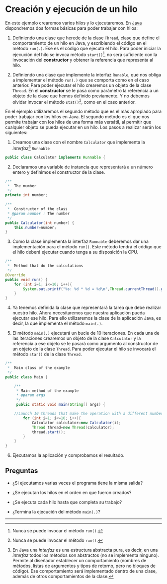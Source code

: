 # Creación y ejecución de un hilo

En este ejemplo crearemos varios hilos y lo ejecutaremos. En [Java](https://docs.oracle.com/javase/8/docs/api/) dispondremos dos formas básicas para poder trabajar con hilos:

1.   Definiendo una clase que herede de la clase `Thread`, clase que define el comportamiento de un hilo en Java, y escribiendo el código en el método `run(.)`. Ese es el código que ejecuta el hilo. Para poder iniciar la ejecución del hilo se invoca método `start()`[^nota1], no será suficiente con la invocación del **constructor** y obtener la referencia que representa al hilo.

2.   Definiendo una clase que implemente la interfaz `Runable`, que nos obliga a implementar el método `run(.)` que se comporta como en el caso anterior. Para poder ejecutar el hilo crearemos un objeto de la clase `Thread`. En el **constructor** se le pasa como parámetro la referencia a un objeto de la clase que hemos definido previamente. Y no debemos olvidar invocar el método `stat()`[^nota1], como en el caso anterior.

En el ejemplo utilizaremos el segundo método que es el más apropiado para poder trabajar con los hilos en Java. El segundo método es el que nos permite trabajar con los hilos de una forma más versátil, al permitir que cualquier objeto se pueda ejecutar en un hilo. Los pasos a realizar serán los siguientes:

1. Creamos una clase con el nombre `Calculator` que implementa la *interfaz*[^nota2]  `Runnable`

```java
public class Calculator implements Runnable {
```

2. Declaramos una variable de instancia que representará a un número entero y definimos el constructor de la clase.

```java
/**
 *  The number
 */
private int number;	
	
/**
 *  Constructor of the class
 * @param number : The number
 */
public Calculator(int number) {
    this.number=number;
}
```

3. Como la clase implementa la interfaz `Runnable` deberemos dar una implementación para el método `run()`. Este método tendrá el código que el hilo deberá ejecutar cuando tenga a su disposición la CPU.

```java
/**
 *  Method that do the calculations
 */
@Override
public void run() {
    for (int i=1; i<=10; i++){
        System.out.printf("%s: %d * %d = %d\n",Thread.currentThread().getName(),number,i,i*number);
    }
}
```

4.  Ya tenemos definida la clase que representará la tarea que debe realizar nuestro hilo. Ahora necesitaremos que nuestra aplicación pueda ejecutar ese hilo. Para ello utilizaremos la clase de la aplicación Java, es decir, la que implementa el método `main(.)`.

5. El método `main(.)` ejecutará un bucle de 10 iteraciones. En cada una de las iteraciones crearemos un objeto de la clase `Calculator` y la referencia a ese objeto se le pasará como argumento al constructor de un objeto de la clase `Thread`. Para poder ejecutar el hilo se invocará el método `star()` de la clase `Thread`.

```java
/**
 *  Main class of the example
 */
public class Main {

    /**
     * Main method of the example
     * @param args
     */
     public static void main(String[] args) {

    //Launch 10 threads that make the operation with a different number
        for (int i=1; i<=10; i++){
            Calculator calculator=new Calculator(i);
            Thread thread=new Thread(calculator);
            thread.start(); 
        }
    }
}
```

6. Ejecutamos la aplicación y comprobamos el resultado.

## Preguntas

 - ¿Si ejecutamos varias veces el programa tiene la misma salida?
    
-  ¿Se ejecutan los hilos en el orden en que fueron creados?
    
-  ¿Se ejecuta cada hilo hasta que completa su trabajo?

- ¿Termina la ejecución del método `main(.)`?


---

[^nota1]: Nunca se puede invocar el método `run()`. 

[^nota2]: En Java una *interfaz* es una estructura abstracta pura, es decir, en una *interfaz* todos los métodos son abstractos (no se implementa ninguno). Permite al diseñador establecer un comportamiento (nombres de métodos, listas de argumentos y tipos de retorno, pero no bloques de código). Ese comportamiento será implementado dentro de una clase, además de otros comportamientos de la clase.


<!--stackedit_data:
eyJoaXN0b3J5IjpbMjA1MjY0MjY4NywxNTc3MjE5Njk0LC03Nj
U3ODQxNzgsLTMxMjAxNDc1NF19
-->